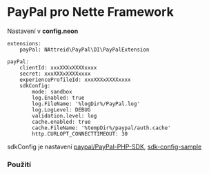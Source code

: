 # PayPal pro Nette Framework
Nastavení v **config.neon**
```neon
extensions:
    payPal: NAttreid\PayPal\DI\PayPalExtension

payPal:
	clientId: xxxXXXxXXXXxxxx
	secret: xxxXXXxXXXXxxxx
	experienceProfileId: xxxXXXxXXXXxxxx
	sdkConfig:
		mode: sandbox
		log.Enabled: true
		log.FileName: '%logDir%/PayPal.log'
		log.LogLevel: DEBUG
		validation.level: log
		cache.enabled: true
		cache.FileName: '%tempDir%/paypal/auth.cache'
		http.CURLOPT_CONNECTTIMEOUT: 30
```

sdkConfig je nastavení [paypal/PayPal-PHP-SDK](https://github.com/paypal/PayPal-PHP-SDK), [sdk-config-sample](https://github.com/paypal/PayPal-PHP-SDK/blob/master/sample/sdk_config.ini)


### Použití
```php

```
